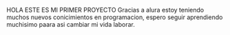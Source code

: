 HOLA
ESTE ES MI PRIMER PROYECTO 
Gracias a alura estoy teniendo muchos nuevos conicimientos en programacion, espero seguir aprendiendo muchisimo paara asi cambiar mi vida laborar.
